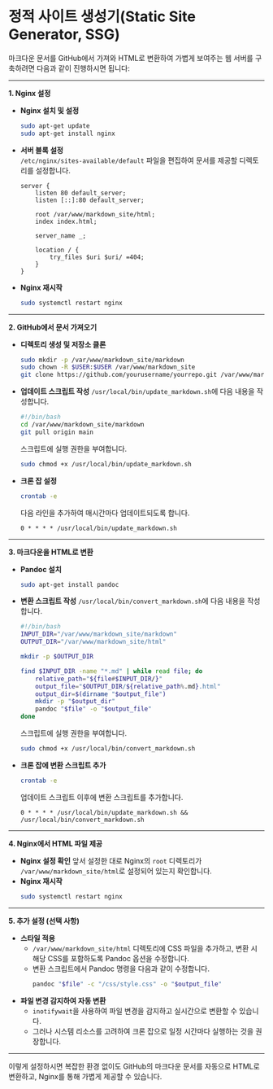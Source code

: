 # 정적 사이트 생성기(Static Site Generator, SSG)

마크다운 문서를 GitHub에서 가져와 HTML로 변환하여 가볍게 보여주는 웹 서버를 구축하려면 다음과 같이 진행하시면 됩니다:

---

**1. Nginx 설정**

- **Nginx 설치 및 설정**
  ```bash
  sudo apt-get update
  sudo apt-get install nginx
  ```
- **서버 블록 설정**  
  `/etc/nginx/sites-available/default` 파일을 편집하여 문서를 제공할 디렉토리를 설정합니다.
  ```nginx
  server {
      listen 80 default_server;
      listen [::]:80 default_server;

      root /var/www/markdown_site/html;
      index index.html;

      server_name _;

      location / {
          try_files $uri $uri/ =404;
      }
  }
  ```
- **Nginx 재시작**
  ```bash
  sudo systemctl restart nginx
  ```

---

**2. GitHub에서 문서 가져오기**

- **디렉토리 생성 및 저장소 클론**
  ```bash
  sudo mkdir -p /var/www/markdown_site/markdown
  sudo chown -R $USER:$USER /var/www/markdown_site
  git clone https://github.com/yourusername/yourrepo.git /var/www/markdown_site/markdown
  ```
- **업데이트 스크립트 작성**
  `/usr/local/bin/update_markdown.sh`에 다음 내용을 작성합니다.
  ```bash
  #!/bin/bash
  cd /var/www/markdown_site/markdown
  git pull origin main
  ```
  스크립트에 실행 권한을 부여합니다.
  ```bash
  sudo chmod +x /usr/local/bin/update_markdown.sh
  ```
- **크론 잡 설정**
  ```bash
  crontab -e
  ```
  다음 라인을 추가하여 매시간마다 업데이트되도록 합니다.
  ```
  0 * * * * /usr/local/bin/update_markdown.sh
  ```

---

**3. 마크다운을 HTML로 변환**

- **Pandoc 설치**
  ```bash
  sudo apt-get install pandoc
  ```
- **변환 스크립트 작성**
  `/usr/local/bin/convert_markdown.sh`에 다음 내용을 작성합니다.
  ```bash
  #!/bin/bash
  INPUT_DIR="/var/www/markdown_site/markdown"
  OUTPUT_DIR="/var/www/markdown_site/html"

  mkdir -p $OUTPUT_DIR

  find $INPUT_DIR -name "*.md" | while read file; do
      relative_path="${file#$INPUT_DIR/}"
      output_file="$OUTPUT_DIR/${relative_path%.md}.html"
      output_dir=$(dirname "$output_file")
      mkdir -p "$output_dir"
      pandoc "$file" -o "$output_file"
  done
  ```
  스크립트에 실행 권한을 부여합니다.
  ```bash
  sudo chmod +x /usr/local/bin/convert_markdown.sh
  ```
- **크론 잡에 변환 스크립트 추가**
  ```bash
  crontab -e
  ```
  업데이트 스크립트 이후에 변환 스크립트를 추가합니다.
  ```
  0 * * * * /usr/local/bin/update_markdown.sh && /usr/local/bin/convert_markdown.sh
  ```

---

**4. Nginx에서 HTML 파일 제공**

- **Nginx 설정 확인**
  앞서 설정한 대로 Nginx의 `root` 디렉토리가 `/var/www/markdown_site/html`로 설정되어 있는지 확인합니다.
- **Nginx 재시작**
  ```bash
  sudo systemctl restart nginx
  ```

---

**5. 추가 설정 (선택 사항)**

- **스타일 적용**
  - `/var/www/markdown_site/html` 디렉토리에 CSS 파일을 추가하고, 변환 시 해당 CSS를 포함하도록 Pandoc 옵션을 수정합니다.
  - 변환 스크립트에서 Pandoc 명령을 다음과 같이 수정합니다.
    ```bash
    pandoc "$file" -c "/css/style.css" -o "$output_file"
    ```
- **파일 변경 감지하여 자동 변환**
  - `inotifywait`을 사용하여 파일 변경을 감지하고 실시간으로 변환할 수 있습니다.
  - 그러나 시스템 리소스를 고려하여 크론 잡으로 일정 시간마다 실행하는 것을 권장합니다.

---

이렇게 설정하시면 복잡한 환경 없이도 GitHub의 마크다운 문서를 자동으로 HTML로 변환하고, Nginx를 통해 가볍게 제공할 수 있습니다.
